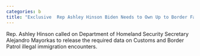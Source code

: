 ```yaml
---
categories: b
title: "Exclusive  Rep Ashley Hinson Biden Needs to Own Up to Border Failures Release Border Data"
---
```

Rep. Ashley Hinson called on Department of Homeland Security Secretary Alejandro Mayorkas to release the required data on Customs and Border Patrol illegal immigration encounters.